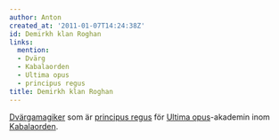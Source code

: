 ```yaml
---
author: Anton
created_at: '2011-01-07T14:24:38Z'
id: Demirkh klan Roghan
links:
  mention:
  - Dvärg
  - Kabalaorden
  - Ultima opus
  - principus regus
title: Demirkh klan Roghan
---
```


[Dvärgamagiker] som är [principus regus] för [Ultima opus]-akademin inom [Kabalaorden].

  [Dvärgamagiker]: Dvärg
  [principus regus]: principus_regus
  [Ultima opus]: Ultima_opus
  [Kabalaorden]: Kabalaorden
